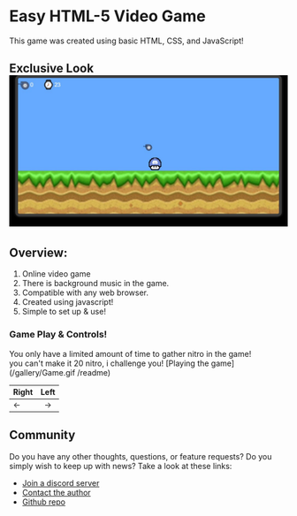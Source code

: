 # Easy HTML-5 Video Game

This game was created using basic HTML, CSS, and JavaScript!

## Exclusive Look![1](/readme/gallery/1.jpg)

## Overview:
1. Online video game
2. There is background music in the game.
3. Compatible with any web browser.
4. Created using javascript!
5. Simple to set up & use!

### Game Play & Controls!
You only have a limited amount of time to gather nitro in the game!
<br>you can't make it 20 nitro, i challenge you!
[Playing the game](/gallery/Game.gif /readme)

| Right | Left |
|:-------|:-------:|
| ← | → |

## Community
Do you have any other thoughts, questions, or feature requests?
Do you simply wish to keep up with news?
Take a look at these links:

* [Join a discord server](https://discord.gg/CUgHj4X7uB)
* [Contact the author](https://github.com/Abhay557)
* [Github repo](https://github.com/Abhay557/Html5-Game)
